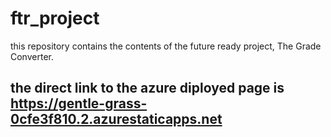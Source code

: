 # ftr_project
this repository contains the contents of the future ready project, The Grade Converter. 
## the direct link to the azure diployed page is https://gentle-grass-0cfe3f810.2.azurestaticapps.net
